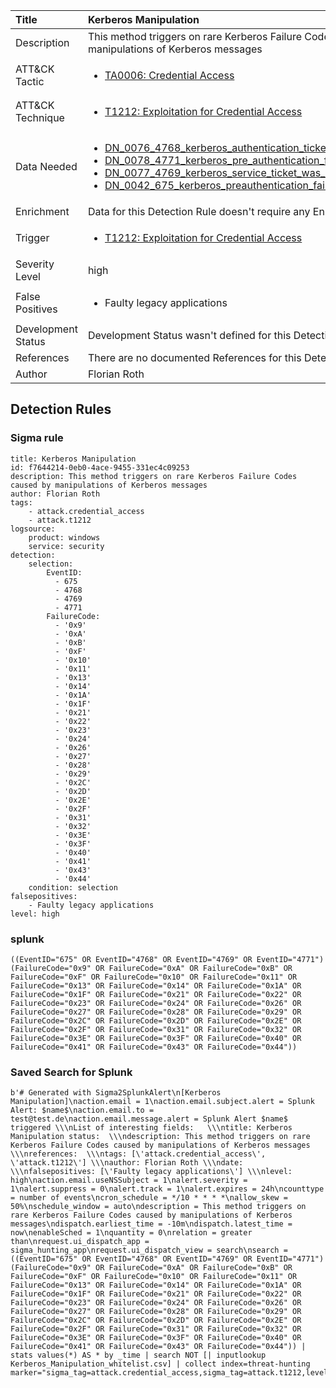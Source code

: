 | Title                | Kerberos Manipulation                                                                                                                                                 |
|:---------------------|:------------------------------------------------------------------------------------------------------------------------------------------------------------|
| Description          | This method triggers on rare Kerberos Failure Codes caused by manipulations of Kerberos messages                                                                                                                                           |
| ATT&amp;CK Tactic    |  <ul><li>[TA0006: Credential Access](https://attack.mitre.org/tactics/TA0006)</li></ul>  |
| ATT&amp;CK Technique | <ul><li>[T1212: Exploitation for Credential Access](https://attack.mitre.org/techniques/T1212)</li></ul>  |
| Data Needed          | <ul><li>[DN_0076_4768_kerberos_authentication_ticket_was_requested](../Data_Needed/DN_0076_4768_kerberos_authentication_ticket_was_requested.md)</li><li>[DN_0078_4771_kerberos_pre_authentication_failed](../Data_Needed/DN_0078_4771_kerberos_pre_authentication_failed.md)</li><li>[DN_0077_4769_kerberos_service_ticket_was_requested](../Data_Needed/DN_0077_4769_kerberos_service_ticket_was_requested.md)</li><li>[DN_0042_675_kerberos_preauthentication_failed](../Data_Needed/DN_0042_675_kerberos_preauthentication_failed.md)</li></ul>  |
| Enrichment           |  Data for this Detection Rule doesn't require any Enrichments.  |
| Trigger              | <ul><li>[T1212: Exploitation for Credential Access](../Triggers/T1212.md)</li></ul>  |
| Severity Level       | high |
| False Positives      | <ul><li>Faulty legacy applications</li></ul>  |
| Development Status   |  Development Status wasn't defined for this Detection Rule yet  |
| References           |  There are no documented References for this Detection Rule yet  |
| Author               | Florian Roth |


## Detection Rules

### Sigma rule

```
title: Kerberos Manipulation
id: f7644214-0eb0-4ace-9455-331ec4c09253
description: This method triggers on rare Kerberos Failure Codes caused by manipulations of Kerberos messages
author: Florian Roth
tags:
    - attack.credential_access
    - attack.t1212
logsource:
    product: windows
    service: security
detection:
    selection:
        EventID:
          - 675
          - 4768
          - 4769
          - 4771
        FailureCode:
          - '0x9'
          - '0xA'
          - '0xB'
          - '0xF'
          - '0x10'
          - '0x11'
          - '0x13'
          - '0x14'
          - '0x1A'
          - '0x1F'
          - '0x21'
          - '0x22'
          - '0x23'
          - '0x24'
          - '0x26'
          - '0x27'
          - '0x28'
          - '0x29'
          - '0x2C'
          - '0x2D'
          - '0x2E'
          - '0x2F'
          - '0x31'
          - '0x32'
          - '0x3E'
          - '0x3F'
          - '0x40'
          - '0x41'
          - '0x43'
          - '0x44'
    condition: selection
falsepositives:
    - Faulty legacy applications
level: high

```





### splunk
    
```
((EventID="675" OR EventID="4768" OR EventID="4769" OR EventID="4771") (FailureCode="0x9" OR FailureCode="0xA" OR FailureCode="0xB" OR FailureCode="0xF" OR FailureCode="0x10" OR FailureCode="0x11" OR FailureCode="0x13" OR FailureCode="0x14" OR FailureCode="0x1A" OR FailureCode="0x1F" OR FailureCode="0x21" OR FailureCode="0x22" OR FailureCode="0x23" OR FailureCode="0x24" OR FailureCode="0x26" OR FailureCode="0x27" OR FailureCode="0x28" OR FailureCode="0x29" OR FailureCode="0x2C" OR FailureCode="0x2D" OR FailureCode="0x2E" OR FailureCode="0x2F" OR FailureCode="0x31" OR FailureCode="0x32" OR FailureCode="0x3E" OR FailureCode="0x3F" OR FailureCode="0x40" OR FailureCode="0x41" OR FailureCode="0x43" OR FailureCode="0x44"))
```






### Saved Search for Splunk

```
b'# Generated with Sigma2SplunkAlert\n[Kerberos Manipulation]\naction.email = 1\naction.email.subject.alert = Splunk Alert: $name$\naction.email.to = test@test.de\naction.email.message.alert = Splunk Alert $name$ triggered \\\nList of interesting fields:   \\\ntitle: Kerberos Manipulation status:  \\\ndescription: This method triggers on rare Kerberos Failure Codes caused by manipulations of Kerberos messages \\\nreferences:  \\\ntags: [\'attack.credential_access\', \'attack.t1212\'] \\\nauthor: Florian Roth \\\ndate:  \\\nfalsepositives: [\'Faulty legacy applications\'] \\\nlevel: high\naction.email.useNSSubject = 1\nalert.severity = 1\nalert.suppress = 0\nalert.track = 1\nalert.expires = 24h\ncounttype = number of events\ncron_schedule = */10 * * * *\nallow_skew = 50%\nschedule_window = auto\ndescription = This method triggers on rare Kerberos Failure Codes caused by manipulations of Kerberos messages\ndispatch.earliest_time = -10m\ndispatch.latest_time = now\nenableSched = 1\nquantity = 0\nrelation = greater than\nrequest.ui_dispatch_app = sigma_hunting_app\nrequest.ui_dispatch_view = search\nsearch = ((EventID="675" OR EventID="4768" OR EventID="4769" OR EventID="4771") (FailureCode="0x9" OR FailureCode="0xA" OR FailureCode="0xB" OR FailureCode="0xF" OR FailureCode="0x10" OR FailureCode="0x11" OR FailureCode="0x13" OR FailureCode="0x14" OR FailureCode="0x1A" OR FailureCode="0x1F" OR FailureCode="0x21" OR FailureCode="0x22" OR FailureCode="0x23" OR FailureCode="0x24" OR FailureCode="0x26" OR FailureCode="0x27" OR FailureCode="0x28" OR FailureCode="0x29" OR FailureCode="0x2C" OR FailureCode="0x2D" OR FailureCode="0x2E" OR FailureCode="0x2F" OR FailureCode="0x31" OR FailureCode="0x32" OR FailureCode="0x3E" OR FailureCode="0x3F" OR FailureCode="0x40" OR FailureCode="0x41" OR FailureCode="0x43" OR FailureCode="0x44")) | stats values(*) AS * by _time | search NOT [| inputlookup Kerberos_Manipulation_whitelist.csv] | collect index=threat-hunting marker="sigma_tag=attack.credential_access,sigma_tag=attack.t1212,level=high"\n\n\n'
```
